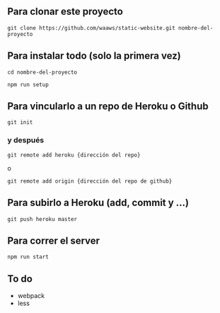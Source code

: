 ## Para clonar este proyecto
```git clone https://github.com/waaws/static-website.git nombre-del-proyecto```

## Para instalar todo (solo la primera vez)
```cd nombre-del-proyecto```

```npm run setup```

## Para vincularlo a un repo de Heroku o Github
```git init```

### y después

```git remote add heroku {dirección del repo}```

o

```git remote add origin {dirección del repo de github}```


## Para subirlo a Heroku (add, commit y ...)

```git push heroku master```

## Para correr el server
```npm run start```


## To do

- webpack
- less
